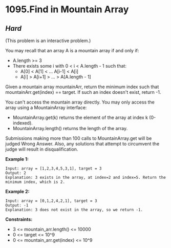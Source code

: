 1095.Find in Mountain Array
==========

*Hard*
----------

(This problem is an interactive problem.)

You may recall that an array A is a mountain array if and only if:

* A.length >= 3
* There exists some i with 0 < i < A.length - 1 such that:
  * A[0] < A[1] < ... A[i-1] < A[i]
  * A[i] > A[i+1] > ... > A[A.length - 1]

Given a mountain array mountainArr, return the minimum index such that mountainArr.get(index) == target.  If such an index doesn't exist, return -1.

You can't access the mountain array directly.  You may only access the array using a MountainArray interface:

* MountainArray.get(k) returns the element of the array at index k (0-indexed).
* MountainArray.length() returns the length of the array.

Submissions making more than 100 calls to MountainArray.get will be judged Wrong Answer.  Also, any solutions that attempt to circumvent the judge will result in disqualification.

**Example 1:**

    Input: array = [1,2,3,4,5,3,1], target = 3
    Output: 2
    Explanation: 3 exists in the array, at index=2 and index=5. Return the minimum index, which is 2.

**Example 2:**

    Input: array = [0,1,2,4,2,1], target = 3
    Output: -1
    Explanation: 3 does not exist in the array, so we return -1.

**Constraints:**

* 3 <= mountain_arr.length() <= 10000
* 0 <= target <= 10^9
* 0 <= mountain_arr.get(index) <= 10^9
